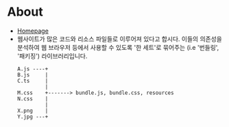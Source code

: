 # About
- [Homepage](https://webpack.js.org/)
- 웹사이트가 많은 코드와 리소스 파일들로 이루어져 있다고 합시다. 이들의 의존성을 분석하여 웹 브라우저 등에서 사용할 수 있도록 '한 세트'로 묶어주는 (i.e '번들링', '패키징') 라이브러리입니다.
  ```
  A.js ----+
  B.js     |
  C.ts     |
           |
  M.css    +-------> bundle.js, bundle.css, resources
  N.css    |
           |
  X.png    |
  Y.jpg ---+
  ```
